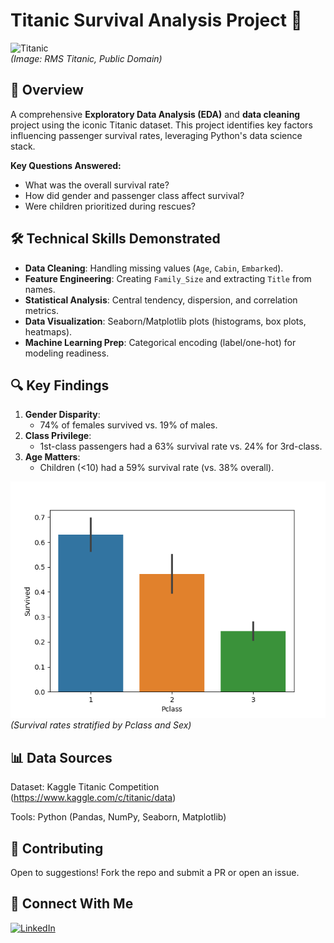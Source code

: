 # Titanic Survival Analysis Project 🚢

![Titanic](https://upload.wikimedia.org/wikipedia/commons/thumb/f/fd/RMS_Titanic_3.jpg/1200px-RMS_Titanic_3.jpg)  
*(Image: RMS Titanic, Public Domain)*

## 📌 Overview
A comprehensive **Exploratory Data Analysis (EDA)** and **data cleaning** project using the iconic Titanic dataset. This project identifies key factors influencing passenger survival rates, leveraging Python's data science stack.

**Key Questions Answered:**
- What was the overall survival rate? 
- How did gender and passenger class affect survival?
- Were children prioritized during rescues?

## 🛠️ Technical Skills Demonstrated
- **Data Cleaning**: Handling missing values (`Age`, `Cabin`, `Embarked`).
- **Feature Engineering**: Creating `Family_Size` and extracting `Title` from names.
- **Statistical Analysis**: Central tendency, dispersion, and correlation metrics.
- **Data Visualization**: Seaborn/Matplotlib plots (histograms, box plots, heatmaps).
- **Machine Learning Prep**: Categorical encoding (label/one-hot) for modeling readiness.


## 🔍 Key Findings
1. **Gender Disparity**:  
   - 74% of females survived vs. 19% of males.
2. **Class Privilege**:  
   - 1st-class passengers had a 63% survival rate vs. 24% for 3rd-class.
3. **Age Matters**:  
   - Children (<10) had a 59% survival rate (vs. 38% overall).

![Survival by Class and Gender](plots/survival_by_passenger_class.png)  
*(Survival rates stratified by Pclass and Sex)*

## 📊 Data Sources
Dataset: Kaggle Titanic Competition (https://www.kaggle.com/c/titanic/data)

Tools: Python (Pandas, NumPy, Seaborn, Matplotlib)

## 🤝 Contributing
Open to suggestions! Fork the repo and submit a PR or open an issue.

## 🌟 Connect With Me
[![LinkedIn](https://img.shields.io/badge/LinkedIn-Connect-blue)](https://www.linkedin.com/in/armeeza-shahzadi-sabir/)
